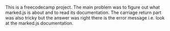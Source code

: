 This is a freecodecamp project. The main problem was to figure out what marked.js is about and to read its documentation. The carriage return part was also tricky but the answer was right there is the error message i.e. look at the marked.js documentation.
